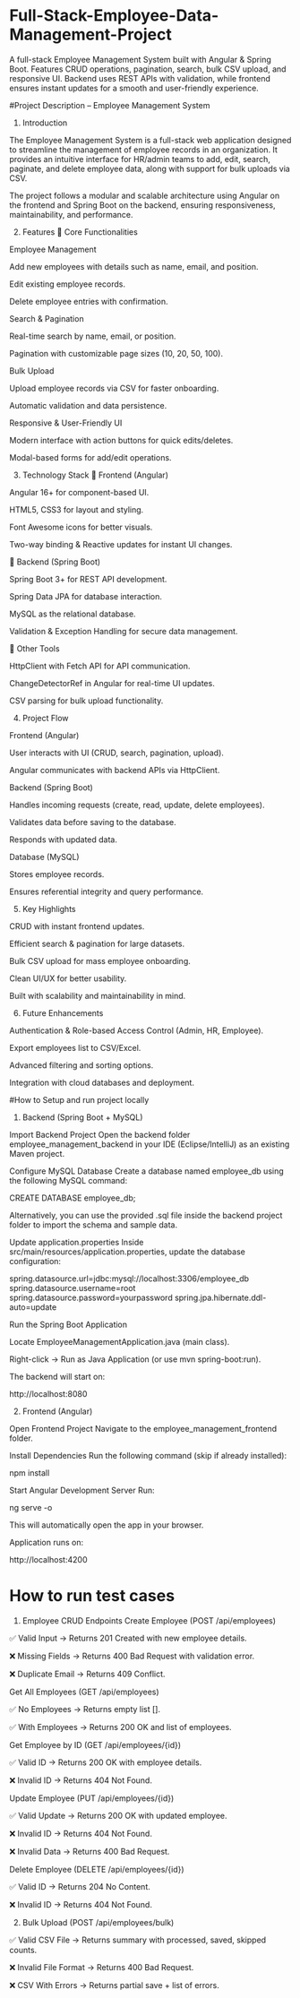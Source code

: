 # Full-Stack-Employee-Data-Management-Project
A full-stack Employee Management System built with Angular &amp; Spring Boot. Features CRUD operations, pagination, search, bulk CSV upload, and responsive UI. Backend uses REST APIs with validation, while frontend ensures instant updates for a smooth and user-friendly experience.


#Project Description – Employee Management System
1. Introduction

The Employee Management System is a full-stack web application designed to streamline the management of employee records in an organization. It provides an intuitive interface for HR/admin teams to add, edit, search, paginate, and delete employee data, along with support for bulk uploads via CSV.

The project follows a modular and scalable architecture using Angular on the frontend and Spring Boot on the backend, ensuring responsiveness, maintainability, and performance.

2. Features
🔹 Core Functionalities

Employee Management

Add new employees with details such as name, email, and position.

Edit existing employee records.

Delete employee entries with confirmation.

Search & Pagination

Real-time search by name, email, or position.

Pagination with customizable page sizes (10, 20, 50, 100).

Bulk Upload

Upload employee records via CSV for faster onboarding.

Automatic validation and data persistence.

Responsive & User-Friendly UI

Modern interface with action buttons for quick edits/deletes.

Modal-based forms for add/edit operations.

3. Technology Stack
🔹 Frontend (Angular)

Angular 16+ for component-based UI.

HTML5, CSS3 for layout and styling.

Font Awesome icons for better visuals.

Two-way binding & Reactive updates for instant UI changes.

🔹 Backend (Spring Boot)

Spring Boot 3+ for REST API development.

Spring Data JPA for database interaction.

MySQL as the relational database.

Validation & Exception Handling for secure data management.

🔹 Other Tools

HttpClient with Fetch API for API communication.

ChangeDetectorRef in Angular for real-time UI updates.

CSV parsing for bulk upload functionality.

4. Project Flow

Frontend (Angular)

User interacts with UI (CRUD, search, pagination, upload).

Angular communicates with backend APIs via HttpClient.

Backend (Spring Boot)

Handles incoming requests (create, read, update, delete employees).

Validates data before saving to the database.

Responds with updated data.

Database (MySQL)

Stores employee records.

Ensures referential integrity and query performance.

5. Key Highlights

CRUD with instant frontend updates.

Efficient search & pagination for large datasets.

Bulk CSV upload for mass employee onboarding.

Clean UI/UX for better usability.

Built with scalability and maintainability in mind.

6. Future Enhancements

Authentication & Role-based Access Control (Admin, HR, Employee).

Export employees list to CSV/Excel.

Advanced filtering and sorting options.

Integration with cloud databases and deployment.


#How to Setup and run project locally

1. Backend (Spring Boot + MySQL)

Import Backend Project
Open the backend folder employee_management_backend in your IDE (Eclipse/IntelliJ) as an existing Maven project.

Configure MySQL Database
Create a database named employee_db using the following MySQL command:

CREATE DATABASE employee_db;


Alternatively, you can use the provided .sql file inside the backend project folder to import the schema and sample data.

Update application.properties
Inside src/main/resources/application.properties, update the database configuration:

spring.datasource.url=jdbc:mysql://localhost:3306/employee_db
spring.datasource.username=root
spring.datasource.password=yourpassword
spring.jpa.hibernate.ddl-auto=update


Run the Spring Boot Application

Locate EmployeeManagementApplication.java (main class).

Right-click → Run as Java Application (or use mvn spring-boot:run).

The backend will start on:

http://localhost:8080

2. Frontend (Angular)

Open Frontend Project
Navigate to the employee_management_frontend folder.

Install Dependencies
Run the following command (skip if already installed):

npm install


Start Angular Development Server
Run:

ng serve -o


This will automatically open the app in your browser.

Application runs on:

http://localhost:4200


# How to run test cases

1. Employee CRUD Endpoints
Create Employee (POST /api/employees)

✅ Valid Input → Returns 201 Created with new employee details.

❌ Missing Fields → Returns 400 Bad Request with validation error.

❌ Duplicate Email → Returns 409 Conflict.

Get All Employees (GET /api/employees)

✅ No Employees → Returns empty list [].

✅ With Employees → Returns 200 OK and list of employees.

Get Employee by ID (GET /api/employees/{id})

✅ Valid ID → Returns 200 OK with employee details.

❌ Invalid ID → Returns 404 Not Found.

Update Employee (PUT /api/employees/{id})

✅ Valid Update → Returns 200 OK with updated employee.

❌ Invalid ID → Returns 404 Not Found.

❌ Invalid Data → Returns 400 Bad Request.

Delete Employee (DELETE /api/employees/{id})

✅ Valid ID → Returns 204 No Content.

❌ Invalid ID → Returns 404 Not Found.

2. Bulk Upload (POST /api/employees/bulk)

✅ Valid CSV File → Returns summary with processed, saved, skipped counts.

❌ Invalid File Format → Returns 400 Bad Request.

❌ CSV With Errors → Returns partial save + list of errors.
